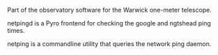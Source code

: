 Part of the observatory software for the Warwick one-meter telescope.

netpingd is a Pyro frontend for checking the google and ngtshead ping times.

netping is a commandline utility that queries the network ping daemon.
